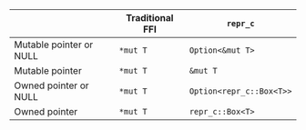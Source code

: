 |                         | Traditional FFI | `repr_c`                 |
|-------------------------|-----------------|--------------------------|
| Mutable pointer or NULL | `*mut T`        | `Option<&mut T>`         |
| Mutable pointer         | `*mut T`        | `&mut T`                 |
| Owned pointer or NULL   | `*mut T`        | `Option<repr_c::Box<T>>` |
| Owned pointer           | `*mut T`        | `repr_c::Box<T>`         |

